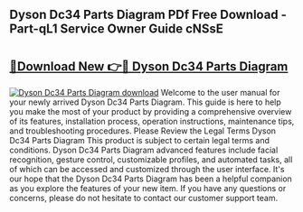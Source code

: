 ## Dyson Dc34 Parts Diagram PDf Free Download - Part-qL1 Service Owner Guide cNSsE

# <h2><a href="http://dfkmpg.blite.top/?on=Dyson+Dc34+Parts+Diagram">🔗Download New 👉🔴 Dyson Dc34 Parts Diagram</a></h2>

[![Dyson Dc34 Parts Diagram download](https://i.imgur.com/lujVjoI.png)](http://dfkmpg.blite.top/?on=Dyson+Dc34+Parts+Diagram)
Welcome to the user manual for your newly arrived Dyson Dc34 Parts Diagram. This guide is here to help you make the most of your product by providing a comprehensive overview of its features, installation process, operation instructions, maintenance tips, and troubleshooting procedures. Please Review the Legal Terms Dyson Dc34 Parts Diagram This product is subject to certain legal terms and conditions. Dyson Dc34 Parts Diagram advanced features include facial recognition, gesture control, customizable profiles, and automated tasks, all of which can be accessed and customized through the user interface. It's our hope that the Dyson Dc34 Parts Diagram has been a helpful companion as you explore the features of your new item. If you have any questions or concerns, please do not hesitate to contact our customer support team.
